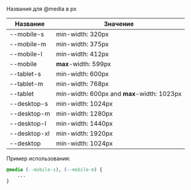 Названия для @media в px

| Название     | Значение                                   |
| ------------ | ------------------------------------------ |
| --mobile-s   | min-width: 320px                           |
| --mobile-m   | min-width: 375px                           |
| --mobile-l   | min-width: 412px                           |
| --mobile     | **max**-width: 599px                       |
| --tablet-s   | min-width: 600px                           |
| --tablet-m   | min-width: 768px                           |
| --tablet     | min-width: 600px and **max**-width: 1023px |
| --desktop-s  | min-width: 1024px                          |
| --desktop-m  | min-width: 1280px                          |
| --desktop-l  | min-width: 1440px                          |
| --desktop-xl | min-width: 1920px                          |
| --desktop    | min-width: 1024px                          |

Пример использования:
```css
@media (--mobile-s), (--mobile-m) {
    ...
}
```
